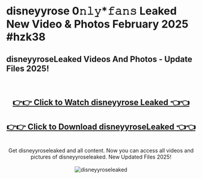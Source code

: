 # disneyyrose 0𝚗𝚕𝚢*𝚏𝚊𝚗𝚜 Leaked New Video & Photos February 2025 #hzk38

<h2>disneyyroseLeaked Videos And Photos - Update Files 2025!</h2>
<br>
<div align="center">
<h2><a href="https://mediaupload.pro?title=disneyyrose&ref=11F" rel="nofollow">👉👉 Click to Watch disneyyrose Leaked 👈👈</a></h2>
<h2><a href="https://mediaupload.pro?title=disneyyrose&ref=11F" rel="nofollow">👉👉 Click to Download disneyyroseLeaked 👈👈</a></h2>
<br>
Get disneyyroseleaked and all content. Now you can access all videos and pictures of disneyyroseleaked. New Updated Files 2025!
<br>
<br>
<a href="https://mediaupload.pro?title=disneyyrose&ref=11F" rel="nofollow" data-target="animated-image.originalLink"><img src="https://i.ibb.co/Gkj2r4b/banner.png" alt="disneyyroseleaked" style="max-width: 100%; display: inline-block;" data-target="animated-image.originalImage"></a>
</div>
<br>

